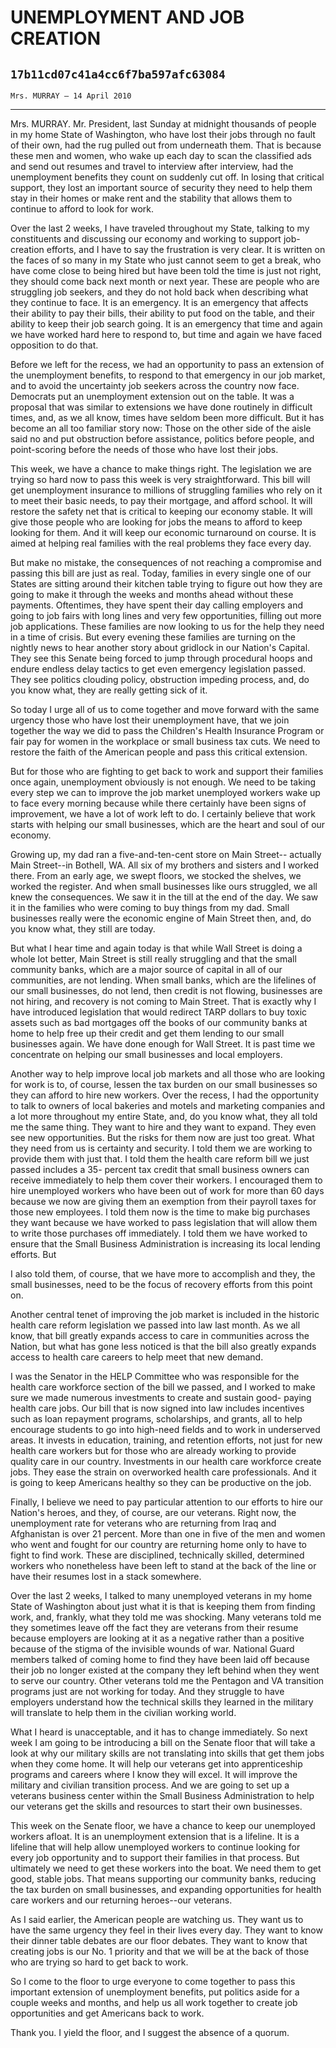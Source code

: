 # UNEMPLOYMENT AND JOB CREATION
## `17b11cd07c41a4cc6f7ba597afc63084`
`Mrs. MURRAY — 14 April 2010`

---


Mrs. MURRAY. Mr. President, last Sunday at midnight thousands of 
people in my home State of Washington, who have lost their jobs through 
no fault of their own, had the rug pulled out from underneath them. 
That is because these men and women, who wake up each day to scan the 
classified ads and send out resumes and travel to interview after 
interview, had the unemployment benefits they count on suddenly cut 
off. In losing that critical support, they lost an important source of 
security they need to help them stay in their homes or make rent and 
the stability that allows them to continue to afford to look for work.

Over the last 2 weeks, I have traveled throughout my State, talking 
to my constituents and discussing our economy and working to support 
job-creation efforts, and I have to say the frustration is very clear. 
It is written on the faces of so many in my State who just cannot seem 
to get a break, who have come close to being hired but have been told 
the time is just not right, they should come back next month or next 
year. These are people who are struggling job seekers, and they do not 
hold back when describing what they continue to face. It is an 
emergency. It is an emergency that affects their ability to pay their 
bills, their ability to put food on the table, and their ability to 
keep their job search going. It is an emergency that time and again we 
have worked hard here to respond to, but time and again we have faced 
opposition to do that.

Before we left for the recess, we had an opportunity to pass an 
extension of the unemployment benefits, to respond to that emergency in 
our job market, and to avoid the uncertainty job seekers across the 
country now face. Democrats put an unemployment extension out on the 
table. It was a proposal that was similar to extensions we have done 
routinely in difficult times, and, as we all know, times have seldom 
been more difficult. But it has become an all too familiar story now: 
Those on the other side of the aisle said no and put obstruction before 
assistance, politics before people, and point-scoring before the needs 
of those who have lost their jobs.

This week, we have a chance to make things right. The legislation we 
are trying so hard now to pass this week is very straightforward. This 
bill will get unemployment insurance to millions of struggling families 
who rely on it to meet their basic needs, to pay their mortgage, and 
afford school. It will restore the safety net that is critical to 
keeping our economy stable. It will give those people who are looking 
for jobs the means to afford to keep looking for them. And it will keep 
our economic turnaround on course. It is aimed at helping real families 
with the real problems they face every day.

But make no mistake, the consequences of not reaching a compromise 
and passing this bill are just as real. Today, families in every single 
one of our States are sitting around their kitchen table trying to 
figure out how they are going to make it through the weeks and months 
ahead without these payments. Oftentimes, they have spent their day 
calling employers and going to job fairs with long lines and very few 
opportunities, filling out more job applications. These families are 
now looking to us for the help they need in a time of crisis. But every 
evening these families are turning on the nightly news to hear another 
story about gridlock in our Nation's Capital. They see this Senate 
being forced to jump through procedural hoops and endure endless delay 
tactics to get even emergency legislation passed. They see politics 
clouding policy, obstruction impeding process, and, do you know what, 
they are really getting sick of it.

So today I urge all of us to come together and move forward with the 
same urgency those who have lost their unemployment have, that we join 
together the way we did to pass the Children's Health Insurance Program 
or fair pay for women in the workplace or small business tax cuts. We 
need to restore the faith of the American people and pass this critical 
extension.

But for those who are fighting to get back to work and support their 
families once again, unemployment obviously is not enough. We need to 
be taking every step we can to improve the job market unemployed 
workers wake up to face every morning because while there certainly 
have been signs of improvement, we have a lot of work left to do. I 
certainly believe that work starts with helping our small businesses, 
which are the heart and soul of our economy.

Growing up, my dad ran a five-and-ten-cent store on Main Street--
actually Main Street--in Bothell, WA. All six of my brothers and 
sisters and I worked there. From an early age, we swept floors, we 
stocked the shelves, we worked the register. And when small businesses 
like ours struggled, we all knew the consequences. We saw it in the 
till at the end of the day. We saw it in the families who were coming 
to buy things from my dad. Small businesses really were the economic 
engine of Main Street then, and, do you know what, they still are 
today.

But what I hear time and again today is that while Wall Street is 
doing a whole lot better, Main Street is still really struggling and 
that the small community banks, which are a major source of capital in 
all of our communities, are not lending. When small banks, which are 
the lifelines of our small businesses, do not lend, then credit is not 
flowing, businesses are not hiring, and recovery is not coming to Main 
Street. That is exactly why I have introduced legislation that would 
redirect TARP dollars to buy toxic assets such as bad mortgages off the 
books of our community banks at home to help free up their credit and 
get them lending to our small businesses again. We have done enough for 
Wall Street. It is past time we concentrate on helping our small 
businesses and local employers.

Another way to help improve local job markets and all those who are 
looking for work is to, of course, lessen the tax burden on our small 
businesses so they can afford to hire new workers. Over the recess, I 
had the opportunity to talk to owners of local bakeries and motels and 
marketing companies and a lot more throughout my entire State, and, do 
you know what, they all told me the same thing. They want to hire and 
they want to expand. They even see new opportunities. But the risks for 
them now are just too great. What they need from us is certainty and 
security. I told them we are working to provide them with just that. I 
told them the health care reform bill we just passed includes a 35-
percent tax credit that small business owners can receive immediately 
to help them cover their workers. I encouraged them to hire unemployed 
workers who have been out of work for more than 60 days because we now 
are giving them an exemption from their payroll taxes for those new 
employees. I told them now is the time to make big purchases they want 
because we have worked to pass legislation that will allow them to 
write those purchases off immediately. I told them we have worked to 
ensure that the Small Business Administration is increasing its local 
lending efforts. But


I also told them, of course, that we have more to accomplish and they, 
the small businesses, need to be the focus of recovery efforts from 
this point on.

Another central tenet of improving the job market is included in the 
historic health care reform legislation we passed into law last month. 
As we all know, that bill greatly expands access to care in communities 
across the Nation, but what has gone less noticed is that the bill also 
greatly expands access to health care careers to help meet that new 
demand.

I was the Senator in the HELP Committee who was responsible for the 
health care workforce section of the bill we passed, and I worked to 
make sure we made numerous investments to create and sustain good-
paying health care jobs. Our bill that is now signed into law 
includes incentives such as loan repayment programs, scholarships, and 
grants, all to help encourage students to go into high-need fields and 
to work in underserved areas. It invests in education, training, and 
retention efforts, not just for new health care workers but for those 
who are already working to provide quality care in our country. 
Investments in our health care workforce create jobs. They ease the 
strain on overworked health care professionals. And it is going to keep 
Americans healthy so they can be productive on the job.


Finally, I believe we need to pay particular attention to our efforts 
to hire our Nation's heroes, and they, of course, are our veterans. 
Right now, the unemployment rate for veterans who are returning from 
Iraq and Afghanistan is over 21 percent. More than one in five of the 
men and women who went and fought for our country are returning home 
only to have to fight to find work. These are disciplined, technically 
skilled, determined workers who nonetheless have been left to stand at 
the back of the line or have their resumes lost in a stack somewhere.

Over the last 2 weeks, I talked to many unemployed veterans in my 
home State of Washington about just what it is that is keeping them 
from finding work, and, frankly, what they told me was shocking. Many 
veterans told me they sometimes leave off the fact they are veterans 
from their resume because employers are looking at it as a negative 
rather than a positive because of the stigma of the invisible wounds of 
war. National Guard members talked of coming home to find they have 
been laid off because their job no longer existed at the company they 
left behind when they went to serve our country. Other veterans told me 
the Pentagon and VA transition programs just are not working for today. 
And they struggle to have employers understand how the technical skills 
they learned in the military will translate to help them in the 
civilian working world.

What I heard is unacceptable, and it has to change immediately. So 
next week I am going to be introducing a bill on the Senate floor that 
will take a look at why our military skills are not translating into 
skills that get them jobs when they come home. It will help our 
veterans get into apprenticeship programs and careers where I know they 
will excel. It will improve the military and civilian transition 
process. And we are going to set up a veterans business center within 
the Small Business Administration to help our veterans get the skills 
and resources to start their own businesses.

This week on the Senate floor, we have a chance to keep our 
unemployed workers afloat. It is an unemployment extension that is a 
lifeline. It is a lifeline that will help allow unemployed workers to 
continue looking for every job opportunity and to support their 
families in that process. But ultimately we need to get these workers 
into the boat. We need them to get good, stable jobs. That means 
supporting our community banks, reducing the tax burden on small 
businesses, and expanding opportunities for health care workers and our 
returning heroes--our veterans.

As I said earlier, the American people are watching us. They want us 
to have the same urgency they feel in their lives every day. They want 
to know their dinner table debates are our floor debates. They want to 
know that creating jobs is our No. 1 priority and that we will be at 
the back of those who are trying so hard to get back to work.

So I come to the floor to urge everyone to come together to pass this 
important extension of unemployment benefits, put politics aside for a 
couple weeks and months, and help us all work together to create job 
opportunities and get Americans back to work.

Thank you. I yield the floor, and I suggest the absence of a quorum.
